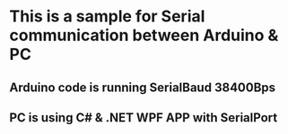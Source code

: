 # This is a sample for Serial communication between Arduino & PC
## Arduino code is running SerialBaud 38400Bps
## PC is using  C# & .NET WPF APP with SerialPort